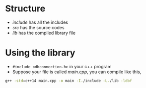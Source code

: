 # Structure
- *include* has all the includes
- *src* has the source codes
- *lib* has the compiled library file

# Using the library

- `#include <dbconnection.h>` in your c++ program
- Suppose your file is called *main.cpp*, you can compile like this,

```bash
g++ -std=c++14 main.cpp -o main -I./include -L./lib -ldbf
```
